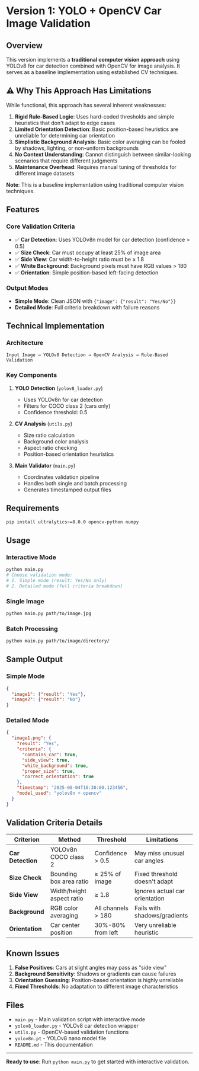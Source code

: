 # Version 1: YOLO + OpenCV Car Image Validation

## Overview

This version implements a **traditional computer vision approach** using YOLOv8 for car detection combined with OpenCV for image analysis. It serves as a baseline implementation using established CV techniques.

## ⚠️ Why This Approach Has Limitations

While functional, this approach has several inherent weaknesses:

1. **Rigid Rule-Based Logic**: Uses hard-coded thresholds and simple heuristics that don't adapt to edge cases
2. **Limited Orientation Detection**: Basic position-based heuristics are unreliable for determining car orientation
3. **Simplistic Background Analysis**: Basic color averaging can be fooled by shadows, lighting, or non-uniform backgrounds
4. **No Context Understanding**: Cannot distinguish between similar-looking scenarios that require different judgments
5. **Maintenance Overhead**: Requires manual tuning of thresholds for different image datasets

**Note**: This is a baseline implementation using traditional computer vision techniques.

## Features

### Core Validation Criteria
- ✅ **Car Detection**: Uses YOLOv8n model for car detection (confidence > 0.5)
- ✅ **Size Check**: Car must occupy at least 25% of image area
- ✅ **Side View**: Car width-to-height ratio must be ≥ 1.8
- ✅ **White Background**: Background pixels must have RGB values > 180
- ✅ **Orientation**: Simple position-based left-facing detection

### Output Modes
- **Simple Mode**: Clean JSON with `{"image": {"result": "Yes/No"}}`
- **Detailed Mode**: Full criteria breakdown with failure reasons

## Technical Implementation

### Architecture
```
Input Image → YOLOv8 Detection → OpenCV Analysis → Rule-Based Validation
```

### Key Components

1. **YOLO Detection** (`yolov8_loader.py`)
   - Uses YOLOv8n for car detection
   - Filters for COCO class 2 (cars only)
   - Confidence threshold: 0.5

2. **CV Analysis** (`utils.py`)
   - Size ratio calculation
   - Background color analysis
   - Aspect ratio checking
   - Position-based orientation heuristics

3. **Main Validator** (`main.py`)
   - Coordinates validation pipeline
   - Handles both single and batch processing
   - Generates timestamped output files

## Requirements

```bash
pip install ultralytics>=8.0.0 opencv-python numpy
```

## Usage

### Interactive Mode
```bash
python main.py
# Choose validation mode:
# 1. Simple mode (result: Yes/No only)  
# 2. Detailed mode (full criteria breakdown)
```

### Single Image
```bash
python main.py path/to/image.jpg
```

### Batch Processing
```bash
python main.py path/to/image/directory/
```

## Sample Output

### Simple Mode
```json
{
  "image1": {"result": "Yes"},
  "image2": {"result": "No"}
}
```

### Detailed Mode
```json
{
  "image1.png": {
    "result": "Yes",
    "criteria": {
      "contains_car": true,
      "side_view": true,
      "white_background": true,
      "proper_size": true,
      "correct_orientation": true
    },
    "timestamp": "2025-08-04T10:30:00.123456",
    "model_used": "yolov8n + opencv"
  }
}
```

## Validation Criteria Details

| Criterion | Method | Threshold | Limitations |
|-----------|---------|-----------|-------------|
| **Car Detection** | YOLOv8n COCO class 2 | Confidence > 0.5 | May miss unusual car angles |
| **Size Check** | Bounding box area ratio | ≥ 25% of image | Fixed threshold doesn't adapt |
| **Side View** | Width/height aspect ratio | ≥ 1.8 | Ignores actual car orientation |
| **Background** | RGB color averaging | All channels > 180 | Fails with shadows/gradients |
| **Orientation** | Car center position | 30%-80% from left | Very unreliable heuristic |

## Known Issues

1. **False Positives**: Cars at slight angles may pass as "side view"
2. **Background Sensitivity**: Shadows or gradients can cause failures
3. **Orientation Guessing**: Position-based orientation is highly unreliable
4. **Fixed Thresholds**: No adaptation to different image characteristics

## Files

- `main.py` - Main validation script with interactive mode
- `yolov8_loader.py` - YOLOv8 car detection wrapper
- `utils.py` - OpenCV-based validation functions
- `yolov8n.pt` - YOLOv8 nano model file
- `README.md` - This documentation

---

**Ready to use**: Run `python main.py` to get started with interactive validation.
